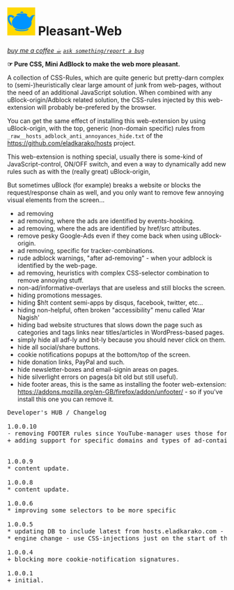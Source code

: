 <h1><img src="resources/icon.png" height="64" width="64"/> Pleasant-Web</h1>
<a href="https://paypal.me/e1adkarak0/5"><em>buy me a coffee ☕︎</em></a>  
<a href="https://github.com/eladkarako/chrome_extensions/issues/new?title=Pleasant-Web%20-%20"><em><code>ask something/report a bug</code></em></a>  

<strong>☞︎ Pure CSS, Mini AdBlock to make the web more pleasant.</strong>

A collection of CSS-Rules, which are quite generic but pretty-darn complex to (semi-)heuristically clear large amount of junk from web-pages, 
without the need of an additional JavaScript solution.
When combined with any uBlock-origin/Adblock related solution, 
the CSS-rules injected by this web-extension will probably be-prefered by the browser.

You can get the same effect of installing this web-extension by using uBlock-origin, 
with the top, generic (non-domain specific) rules from <code>_raw__hosts_adblock_anti_annoyances_hide.txt</code> of the 
https://github.com/eladkarako/hosts project.

This web-extension is nothing special, usually there is some-kind of JavaScript-control, ON/OFF switch, 
and even a way to dynamically add new rules such as with the (really great) uBlock-origin, 

But sometimes uBlock (for example) breaks a website or blocks the request/response chain as well, 
and you only want to remove few annoying visual elements from the screen...

- ad removing
- ad removing, where the ads are identified by events-hooking.
- ad removing, where the ads are identified by href/src attributes.
- remove pesky Google-Ads even if they come back when using uBlock-origin.
- ad removing, specific for tracker-combinations.
- rude adblock warnings, "after ad-removing" - when your adblock is identified by the web-page.
- ad removing, heuristics with complex CSS-selector combination to remove annoying stuff.
- non-ad/informative-overlays that are useless and still blocks the screen.
- hiding promotions messages.
- hiding $h!t content semi-apps by disqus, facebook, twitter, etc...
- hiding non-helpful, often broken "accessibility" menu called 'Atar Nagish'
- hiding bad website structures that slows down the page such as categories and tags links near titles/articles in WordPress-based pages.
- simply hide all adf-ly and bit-ly because you should never click on them.
- hide all social/share buttons.
- cookie notifications popups at the bottom/top of the screen.
- hide donation links, PayPal and such.
- hide newsletter-boxes and email-signin areas on pages.
- hide silverlight errors on pages(a bit old but still useful).
- hide footer areas, this is the same as installing the footer web-extension: https://addons.mozilla.org/en-GB/firefox/addon/unfooter/ - so if you've install this one you can remove it.

<pre>
Developer's HUB / Changelog

1.0.0.10
- removing FOOTER rules since YouTube-manager uses those for button placemtns in dialongs (rule should be improved).
+ adding support for specific domains and types of ad-containers but specific so will not bother other domains.


1.0.0.9
* content update.

1.0.0.8
* content update.

1.0.0.6
* improving some selectors to be more specific

1.0.0.5
* updating DB to include latest from hosts.eladkarako.com - '_raw__hosts_adblock_anti_annoyances_hide.txt'
* engine change - use CSS-injections just on the start of the page's life-cycle, skip the onread/onload later-event-triggers.

1.0.0.4
+ blocking more cookie-notification signatures.

1.0.0.1
+ initial.
</pre>
